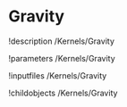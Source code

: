 <!-- MOOSE Documentation Stub: Remove this when content is added. -->

# Gravity
!description /Kernels/Gravity

!parameters /Kernels/Gravity

!inputfiles /Kernels/Gravity

!childobjects /Kernels/Gravity
